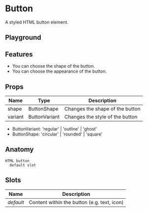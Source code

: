 <script>
    import Example from './ButtonExample.svelte';
    import ThemePropCard from '../ThemePropCard.svelte';
</script>

# Button

A styled HTML button element.

## Playground

<Example />

## Features

- You can choose the shape of the button.
- You can choose the appearance of the button.

## Props

| Name    | Type          | Description                     |
| ------- | ------------- | ------------------------------- |
| shape   | ButtonShape   | Changes the shape of the button |
| variant | ButtonVariant | Changes the style of the button |

- ButtonVariant: 'regular' | 'outline' | 'ghost'
- ButtonShape: 'circular' | 'rounded' | 'square'

## Anatomy

```
HTML button
  default slot
```

## Slots

| Name      | Description                                 |
| --------- | ------------------------------------------- |
| _default_ | Content within the button (e.g. text, icon) |
